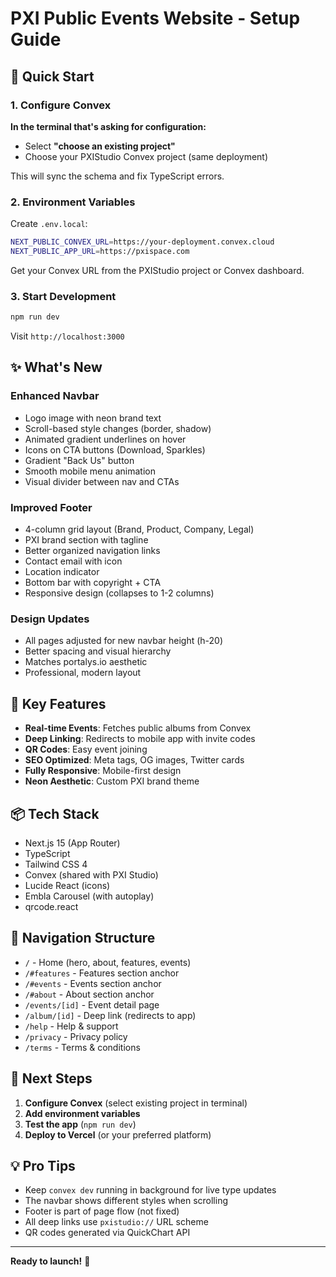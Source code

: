 # PXI Public Events Website - Setup Guide

## 🚀 Quick Start

### 1. Configure Convex

**In the terminal that's asking for configuration:**
- Select **"choose an existing project"**
- Choose your PXIStudio Convex project (same deployment)

This will sync the schema and fix TypeScript errors.

### 2. Environment Variables

Create `.env.local`:
```bash
NEXT_PUBLIC_CONVEX_URL=https://your-deployment.convex.cloud
NEXT_PUBLIC_APP_URL=https://pxispace.com
```

Get your Convex URL from the PXIStudio project or Convex dashboard.

### 3. Start Development

```bash
npm run dev
```

Visit `http://localhost:3000`

## ✨ What's New

### Enhanced Navbar
- Logo image with neon brand text
- Scroll-based style changes (border, shadow)
- Animated gradient underlines on hover
- Icons on CTA buttons (Download, Sparkles)
- Gradient "Back Us" button
- Smooth mobile menu animation
- Visual divider between nav and CTAs

### Improved Footer
- 4-column grid layout (Brand, Product, Company, Legal)
- PXI brand section with tagline
- Better organized navigation links
- Contact email with icon
- Location indicator
- Bottom bar with copyright + CTA
- Responsive design (collapses to 1-2 columns)

### Design Updates
- All pages adjusted for new navbar height (h-20)
- Better spacing and visual hierarchy
- Matches portalys.io aesthetic
- Professional, modern layout

## 🎨 Key Features

- **Real-time Events**: Fetches public albums from Convex
- **Deep Linking**: Redirects to mobile app with invite codes
- **QR Codes**: Easy event joining
- **SEO Optimized**: Meta tags, OG images, Twitter cards
- **Fully Responsive**: Mobile-first design
- **Neon Aesthetic**: Custom PXI brand theme

## 📦 Tech Stack

- Next.js 15 (App Router)
- TypeScript
- Tailwind CSS 4
- Convex (shared with PXI Studio)
- Lucide React (icons)
- Embla Carousel (with autoplay)
- qrcode.react

## 🔗 Navigation Structure

- `/` - Home (hero, about, features, events)
- `/#features` - Features section anchor
- `/#events` - Events section anchor
- `/#about` - About section anchor
- `/events/[id]` - Event detail page
- `/album/[id]` - Deep link (redirects to app)
- `/help` - Help & support
- `/privacy` - Privacy policy
- `/terms` - Terms & conditions

## 🎯 Next Steps

1. **Configure Convex** (select existing project in terminal)
2. **Add environment variables**
3. **Test the app** (`npm run dev`)
4. **Deploy to Vercel** (or your preferred platform)

## 💡 Pro Tips

- Keep `convex dev` running in background for live type updates
- The navbar shows different styles when scrolling
- Footer is part of page flow (not fixed)
- All deep links use `pxistudio://` URL scheme
- QR codes generated via QuickChart API

---

**Ready to launch!** 🎉

